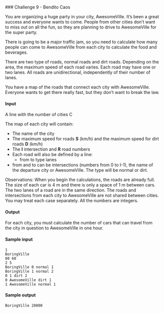 ### Challenge 9 - Bendito Caos

You are organizing a huge party in your city, AwesomeVille. It’s been a great success and everyone wants to come. People from other cities don’t want to miss out on all the fun, so they are planning to drive to AwesomeVille for the super party.

There is going to be a major traffic jam, so you need to calculate how many people can come to AwesomeVille from each city to calculate the food and beverages.

There are two type of roads, normal roads and dirt roads. Depending on the area, the maximum speed of each road varies. Each road may have one or two lanes. All roads are unidirectional, independently of their number of lanes.

You have a map of the roads that connect each city with AwesomeVille. Everyone wants to get there really fast, but they don’t want to break the law.

#### Input

A line with the number of cities C

The map of each city will contain:

* The name of the city
* The maximum speed for roads **S** (km/h) and the maximum speed for dirt roads **D** (km/h)
* The **I** intersection and **R** road numbers
* Each road will also be defined by a line:
  * from to type lanes
* from and to can be intersections (numbers from 0 to I-1), the name of the departure city or AwesomeVille. The type will be normal or dirt.

Observations: When you begin the calculations, the roads are already full. The size of each car is 4 m and there is only a space of 1 m between cars. The two lanes of a road are in the same direction. The roads and intersections from each city to AwesomeVille are not shared between cities. You may treat each case separately. All the numbers are integers.

#### Output

For each city, you must calculate the number of cars that can travel from the city in question to AwesomeVille in one hour.

#### Sample input

````
1
BoringVille
80 60
2 5
BoringVille 0 normal 1
BoringVille 1 normal 2
0 1 dirt 2
0 AwesomeVille dirt 1
1 AwesomeVille normal 1
````

#### Sample output

````
BoringVille 28000
````